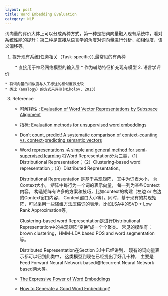 ```yaml
---
layout: post
title: Word Embedding Evaluation
category: NLP
---
```

词向量的评价大体上可以分成两种方式，第一种是把词向量融入现有系统中，看对系统性能的提升；第二种是直接从语言学的角度对词向量进行分析，如相似度、语义偏移等。
1. 提升现有系统(任务相关（Task-specific）),最常见的有两种

　　	* 直接用于神经网络模型的输入层
	* 作为辅助特征扩充现有模型
2. 语言学评价

	* 将词向量的相似度与人工标注的相似度做比较
	* 类比（analogy）的方式来评测(Mikolov, 2013)
3. Reference

	* 可解释性 : [Evaluation of Word Vector Representations by Subspace Alignment](http://www.cs.cmu.edu/~ytsvetko/papers/qvec.pdf)
	* 指标: [Evaluation methods for unsupervised word embeddings](http://aclweb.org/anthology//D/D15/D15-1036.pdf)
	* [Don’t count, predict! A systematic comparison of context-counting vs. context-predicting semantic vectors](http://clic.cimec.unitn.it/marco/publications/acl2014/baroni-etal-countpredict-acl2014.pdf)
	* [Word representations :A simple and general method for semi-supervised learning](http://people.cs.pitt.edu/~huynv/research/deep-nets/Word%20representations%20a%20simple%20and%20general%20method%20for%20semi-supervised%20learning.pdf)
		将Word Representation分为三类，（1）Distributional Representation；（2）Clustering-based word representation；（3）Distributed Representation。

		Distributional Representation 是基于共现矩阵， 其中为词表大小， 为Context大小， 矩阵中每行为一个词的表示向量， 每一列为某些Context内容。 构造矩阵有许多的方案和技巧，比如context的构建（左边 or 右边的Context窗口内容， Context窗口大小等）。同时，基于现有的共现矩阵，可以采用一些降维方法压缩词的表示，比如LSA中的SVD + Low Rank Approximation等。

		Clustering-based word Representation是进行Distributional Representation中的共现矩阵“变换”成一个个聚类。 常见的模型有：brown clustering，HMM-LDA based POS and word segmentation等。

		Distributed Representation在Section 3.1中已经讲到， 现有的词向量表示都可以归到此类中， 这类模型到现在已经提出了好几十种， 主要是Feed Forward Neural Network based和Recurrent Neural Network based两大类。
	* [The Expressive Power of Word Embeddings](https://arxiv.org/pdf/1301.3226.pdf)
	* [How to Generate a Good Word Embedding?](https://arxiv.org/pdf/1507.05523.pdf)